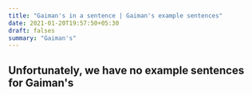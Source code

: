 ```yaml
---
title: "Gaiman's in a sentence | Gaiman's example sentences"
date: 2021-01-20T19:57:50+05:30
draft: falses
summary: "Gaiman's"
---
```

## Unfortunately, we have no example sentences for Gaiman's                 
